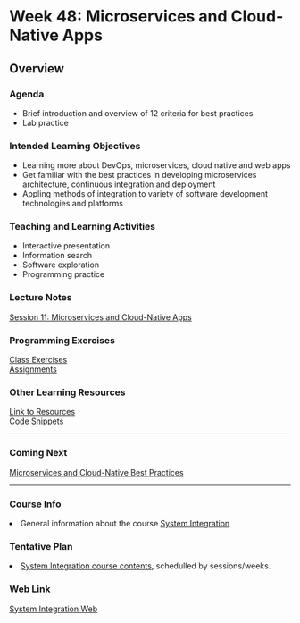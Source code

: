 # Week 48: Microservices and Cloud-Native Apps
<h2>Overview</h2>
<h3>Agenda</h3>
<ul>
  <li>Brief introduction and overview of 12 criteria for best practices</li>
  <li>Lab practice</li>
</ul>

<h3>Intended Learning Objectives</h3>
<ul>
	<li>Learning more about DevOps, microservices, cloud native and web apps</li>
	<li>Get familiar with the best practices in developing microservices architecture, continuous integration and deployment</li>
  	<li>Appling methods of integration to variety of software development technologies and platforms</li>
</ul>

<h3>Teaching and Learning Activities</h3>
<ul>
	<li>Interactive presentation</li>
	<li>Information search</li>	
	<li>Software exploration</li>
  <li>Programming practice</li>
</ul>
 
<h3>Lecture Notes</h3>
  	<a href="https://cphbusiness.mrooms.net/pluginfile.php/300529/mod_resource/content/1/Session12FactorApps.pdf">Session 11: Microservices and Cloud-Native Apps</a>
  
<h3>Programming Exercises</h3>
	<a href="https://github.com/datsoftlyngby/soft2019fall-si/tree/master/docs/Sessions/Week48/Class%20Exercises.md">Class Exercises</a><br>
	<a href="https://github.com/datsoftlyngby/soft2019fall-si/tree/master/docs/Sessions/Week48/Assignments.md">Assignments</a> 
	
<h3>Other Learning Resources</h3>
<a href="https://github.com/datsoftlyngby/soft2019fall-si/tree/master/docs/Sessions/Week48/Resources.md/">Link to Resources</a><br>
<a href="https://github.com/datsoftlyngby/soft2019fall-si/tree/master/code">Code Snippets</a>

<hr>
<h3>Coming Next</h3>
<a href="https://datsoftlyngby.github.io/soft2019fall-si/Sessions/Week48/">Microservices and Cloud-Native Best Practices</a>
<hr>
<h3>Course Info</h3>
<li>General information about the course <a href="https://datsoftlyngby.github.io/soft2019fall/SI/course-info.html">System Integration</a></li>
<h3>Tentative Plan</h3>
<li><a href="https://datsoftlyngby.github.io/soft2019fall/SI/tentative-plan.html">System Integration course contents</a>, schedulled by sessions/weeks.</li>
<h3>Web Link</h3>
<a href="https://datsoftlyngby.github.io/soft2019fall-si">System Integration Web</a>

